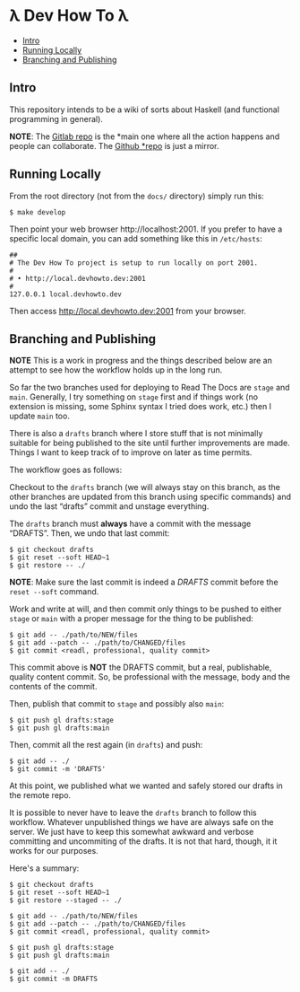 # λ Dev How To λ

* [Intro](#intro)
* [Running Locally](#running-locally)
* [Branching and Publishing](#branching-and-publishing)

## Intro

This repository intends to be a wiki of sorts about Haskell (and functional
programming in general).

**NOTE**: The [Gitlab repo](https://gitlab.com/devhowto/Dev-HowTo) is the
*main one where all the action happens and people can collaborate. The [Github
*repo](https://github.com/FernandoBasso/Dev-How-To) is just a mirror.

## Running Locally

From the root directory (not from the `docs/` directory) simply run this:

```text
$ make develop
```

Then point your web browser http://localhost:2001. If you prefer to have a
specific local domain, you can add something like this in `/etc/hosts`:

```text
##
# The Dev How To project is setup to run locally on port 2001.
#
# • http://local.devhowto.dev:2001
#
127.0.0.1 local.devhowto.dev
```

Then access http://local.devhowto.dev:2001 from your browser.

## Branching and Publishing

**NOTE** This is a work in progress and the things described below are
an attempt to see how the workflow holds up in the long run.

So far the two branches used for deploying to Read The Docs are `stage`
and `main`. Generally, I try something on `stage` first and if things
work (no extension is missing, some Sphinx syntax I tried does work,
etc.) then I update `main` too.

There is also a `drafts` branch where I store stuff that is not
minimally suitable for being published to the site until further
improvements are made. Things I want to keep track of to improve on
later as time permits.

The workflow goes as follows:

Checkout to the `drafts` branch (we will always stay on this branch, as
the other branches are updated from this branch using specific commands)
and undo the last “drafts” commit and unstage everything.

The `drafts` branch must **always** have a commit with the message
“DRAFTS”. Then, we undo that last commit:

```
$ git checkout drafts
$ git reset --soft HEAD~1
$ git restore -- ./
```

**NOTE**: Make sure the last commit is indeed a *DRAFTS* commit before
the `reset --soft` command.

Work and write at will, and then commit only things to be pushed to
either `stage` or `main` with a proper message for the thing to be
published:

```
$ git add -- ./path/to/NEW/files
$ git add --patch -- ./path/to/CHANGED/files
$ git commit <readl, professional, quality commit>
```

This commit above is **NOT** the DRAFTS commit, but a real, publishable,
quality content commit. So, be professional with the message, body and
the contents of the commit.

Then, publish that commit to `stage` and possibly also `main`:

```
$ git push gl drafts:stage
$ git push gl drafts:main
```

Then, commit all the rest again (in `drafts`) and push:

```
$ git add -- ./
$ git commit -m 'DRAFTS'
```

At this point, we published what we wanted and safely stored our drafts
in the remote repo.

It is possible to never have to leave the `drafts` branch to follow this
workflow. Whatever unpublished things we have are always safe on the
server. We just have to keep this somewhat awkward and verbose
committing and uncommiting of the drafts. It is not that hard, though,
it it works for our purposes.

Here's a summary:

```
$ git checkout drafts
$ git reset --soft HEAD~1
$ git restore --staged -- ./

$ git add -- ./path/to/NEW/files
$ git add --patch -- ./path/to/CHANGED/files
$ git commit <readl, professional, quality commit>

$ git push gl drafts:stage
$ git push gl drafts:main

$ git add -- ./
$ git commit -m DRAFTS
```

